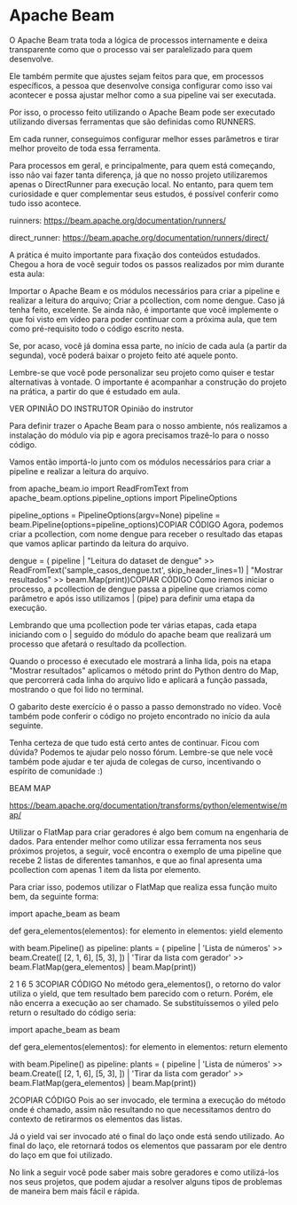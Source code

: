 # Apache Beam

O Apache Beam trata toda a lógica de processos internamente e deixa transparente como que o processo vai ser paralelizado para quem desenvolve.

Ele também permite que ajustes sejam feitos para que, em processos específicos, a pessoa que desenvolve consiga configurar como isso vai acontecer e possa ajustar melhor como a sua pipeline vai ser executada.

Por isso, o processo feito utilizando o Apache Beam pode ser executado utilizando diversas ferramentas que são definidas como RUNNERS.

Em cada runner, conseguimos configurar melhor esses parâmetros e tirar melhor proveito de toda essa ferramenta.

Para processos em geral, e principalmente, para quem está começando, isso não vai fazer tanta diferença, já que no nosso projeto utilizaremos apenas o DirectRunner para execução local. No entanto, para quem tem curiosidade e quer complementar seus estudos, é possível conferir como tudo isso acontece.

ruinners: https://beam.apache.org/documentation/runners/


direct_runner: https://beam.apache.org/documentation/runners/direct/


A prática é muito importante para fixação dos conteúdos estudados. Chegou a hora de você seguir todos os passos realizados por mim durante esta aula:

Importar o Apache Beam e os módulos necessários para criar a pipeline e realizar a leitura do arquivo;
Criar a pcollection, com nome dengue.
Caso já tenha feito, excelente. Se ainda não, é importante que você implemente o que foi visto em vídeo para poder continuar com a próxima aula, que tem como pré-requisito todo o código escrito nesta.

Se, por acaso, você já domina essa parte, no início de cada aula (a partir da segunda), você poderá baixar o projeto feito até aquele ponto.

Lembre-se que você pode personalizar seu projeto como quiser e testar alternativas à vontade. O importante é acompanhar a construção do projeto na prática, a partir do que é estudado em aula.

VER OPINIÃO DO INSTRUTOR
Opinião do instrutor

Para definir trazer o Apache Beam para o nosso ambiente, nós realizamos a instalação do módulo via pip e agora precisamos trazê-lo para o nosso código.

Vamos então importá-lo junto com os módulos necessários para criar a pipeline e realizar a leitura do arquivo.

from apache_beam.io import ReadFromText
from apache_beam.options.pipeline_options import PipelineOptions

pipeline_options = PipelineOptions(argv=None)
pipeline = beam.Pipeline(options=pipeline_options)COPIAR CÓDIGO
Agora, podemos criar a pcollection, com nome dengue para receber o resultado das etapas que vamos aplicar partindo da leitura do arquivo.

dengue = (
    pipeline
    | "Leitura do dataset de dengue" >>
        ReadFromText('sample_casos_dengue.txt', skip_header_lines=1)
    | "Mostrar resultados" >> beam.Map(print))COPIAR CÓDIGO
Como iremos iniciar o processo, a pcollection de dengue passa a pipeline que criamos como parâmetro e após isso utilizamos | (pipe) para definir uma etapa da execução.

Lembrando que uma pcollection pode ter várias etapas, cada etapa iniciando com o | seguido do módulo do apache beam que realizará um processo que afetará o resultado da pcollection.

Quando o processo é executado ele mostrará a linha lida, pois na etapa "Mostrar resultados" aplicamos o método print do Python dentro do Map, que percorrerá cada linha do arquivo lido e aplicará a função passada, mostrando o que foi lido no terminal.

O gabarito deste exercício é o passo a passo demonstrado no vídeo. Você também pode conferir o código no projeto encontrado no início da aula seguinte.

Tenha certeza de que tudo está certo antes de continuar. Ficou com dúvida? Podemos te ajudar pelo nosso fórum. Lembre-se que nele você também pode ajudar e ter ajuda de colegas de curso, incentivando o espírito de comunidade :)


BEAM MAP

https://beam.apache.org/documentation/transforms/python/elementwise/map/

Utilizar o FlatMap para criar geradores é algo bem comum na engenharia de dados. Para entender melhor como utilizar essa ferramenta nos seus próximos projetos, a seguir, você encontra o exemplo de uma pipeline que recebe 2 listas de diferentes tamanhos, e que ao final apresenta uma pcollection com apenas 1 item da lista por elemento.

Para criar isso, podemos utilizar o FlatMap que realiza essa função muito bem, da seguinte forma:

import apache_beam as beam

def gera_elementos(elementos):
    for elemento in elementos:
        yield elemento

with beam.Pipeline() as pipeline:
    plants = (
        pipeline
        | 'Lista de números' >> beam.Create([
            [2, 1, 6],
            [5, 3],
        ])
        | 'Tirar da lista com gerador' >> beam.FlatMap(gera_elementos)
        | beam.Map(print))
>>
2
1
6
5
3COPIAR CÓDIGO
No método gera_elementos(), o retorno do valor utiliza o yield, que tem resultado bem parecido com o return. Porém, ele não encerra a execução ao ser chamado. Se substituíssemos o yiled pelo return o resultado do código seria:

import apache_beam as beam

def gera_elementos(elementos):
    for elemento in elementos:
        return elemento

with beam.Pipeline() as pipeline:
    plants = (
        pipeline
        | 'Lista de números' >> beam.Create([
            [2, 1, 6],
            [5, 3],
        ])
        | 'Tirar da lista com gerador' >> beam.FlatMap(gera_elementos)
        | beam.Map(print))
>>
2COPIAR CÓDIGO
Pois ao ser invocado, ele termina a execução do método onde é chamado, assim não resultando no que necessitamos dentro do contexto de retirarmos os elementos das listas.

Já o yield vai ser invocado até o final do laço onde está sendo utilizado. Ao final do laço, ele retornará todos os elementos que passaram por ele dentro do laço em que foi utilizado.

No link a seguir você pode saber mais sobre geradores e como utilizá-los nos seus projetos, que podem ajudar a resolver alguns tipos de problemas de maneira bem mais fácil e rápida.